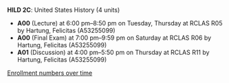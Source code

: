 **HILD 2C**: United States History (4 units)

- **A00** (Lecture) at 6:00 pm–8:50 pm on Tuesday, Thursday at RCLAS R05 by Hartung, Felicitas (A53255099)
- **A00** (Final Exam) at 7:00 pm–9:59 pm on Saturday at RCLAS R06 by Hartung, Felicitas (A53255099)
- **A01** (Discussion) at 4:00 pm–5:50 pm on Thursday at RCLAS R11 by Hartung, Felicitas (A53255099)

[Enrollment numbers over time](./HILD2C.tsv)
